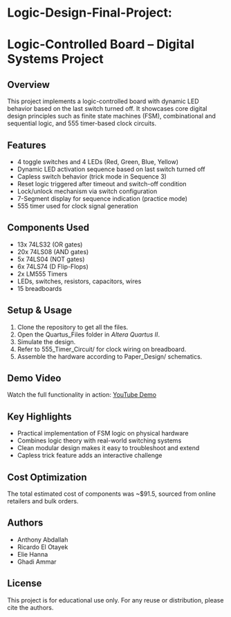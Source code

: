# Logic-Design-Final-Project:

# Logic-Controlled Board – Digital Systems Project

##	Overview
This project implements a logic-controlled board with dynamic LED behavior based on the last switch turned off. 
It showcases core digital design principles such as finite state machines (FSM), combinational and sequential logic, and 555 timer-based clock circuits.

##	Features
- 4 toggle switches and 4 LEDs (Red, Green, Blue, Yellow)
- Dynamic LED activation sequence based on last switch turned off
- Capless switch behavior (trick mode in Sequence 3)
- Reset logic triggered after timeout and switch-off condition
- Lock/unlock mechanism via switch configuration
- 7-Segment display for sequence indication (practice mode)
- 555 timer used for clock signal generation

##	Components Used
- 13x 74LS32 (OR gates)
- 20x 74LS08 (AND gates)
- 5x 74LS04 (NOT gates)
- 6x 74LS74 (D Flip-Flops)
- 2x LM555 Timers
- LEDs, switches, resistors, capacitors, wires
- 15 breadboards

##	Setup & Usage
1. Clone the repository to get all the files.
2. Open the Quartus_Files folder in *Altera Quartus II*.
3. Simulate the design.
4. Refer to 555_Timer_Circuit/ for clock wiring on breadboard.
5. Assemble the hardware according to Paper_Design/ schematics.

##	Demo Video
Watch the full functionality in action: [YouTube Demo](https://www.youtube.com/watch?v=JfVOs4ASpmE)

##	Key Highlights
- Practical implementation of FSM logic on physical hardware
- Combines logic theory with real-world switching systems
- Clean modular design makes it easy to troubleshoot and extend
- Capless trick feature adds an interactive challenge

##	Cost Optimization
The total estimated cost of components was ~$91.5, sourced from online retailers and bulk orders. 

##	Authors
- Anthony Abdallah
- Ricardo El Otayek
- Elie Hanna
- Ghadi Ammar

##	License
This project is for educational use only. For any reuse or distribution, please cite the authors.
